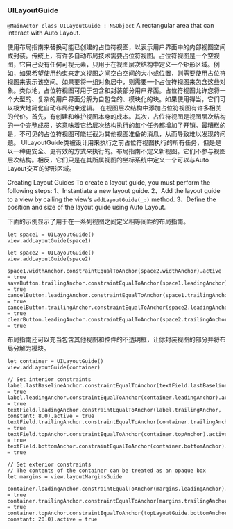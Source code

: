 ### UILayoutGuide

`@MainActor class UILayoutGuide : NSObject` 
A rectangular area that can interact with Auto Layout.


使用布局指南来替换可能已创建的占位符视图，以表示用户界面中的内部视图空间或封装。传统上，有许多自动布局技术需要占位符视图。占位符视图是一个空视图，它自己没有任何可视元素，只用于在视图层次结构中定义一个矩形区域。例如，如果希望使用约束来定义视图之间空白空间的大小或位置，则需要使用占位符视图来表示该空间。如果要将一组对象居中，则需要一个占位符视图来包含这些对象。类似地，占位符视图可用于包含和封装部分用户界面。占位符视图允许您将一个大型的、复杂的用户界面分解为自包含的、模块化的块。如果使用得当，它们可以极大地简化自动布局约束逻辑。
在视图层次结构中添加占位符视图有许多相关的代价。首先，有创建和维护视图本身的成本。其次，占位符视图是视图层次结构的一个完整成员，这意味着它给层次结构执行的每个任务都增加了开销。最糟糕的是，不可见的占位符视图可能拦截为其他视图准备的消息，从而导致难以发现的问题。
UILayoutGuide类被设计用来执行之前占位符视图执行的所有任务，但是是以一种更安全、更有效的方式来执行的。布局指南不定义新视图。它们不参与视图层次结构。相反，它们只是在其所属视图的坐标系统中定义一个可以与Auto Layout交互的矩形区域。

Creating Layout Guides
To create a layout guide, you must perform the following steps:
1、Instantiate a new layout guide.
2、Add the layout guide to a view by calling the view’s `addLayoutGuide(_:)` method.
3、Define the position and size of the layout guide using Auto Layout.

下面的示例显示了用于在一系列视图之间定义相等间距的布局指南。
```
let space1 = UILayoutGuide()
view.addLayoutGuide(space1)
 
let space2 = UILayoutGuide()
view.addLayoutGuide(space2)
 
space1.widthAnchor.constraintEqualToAnchor(space2.widthAnchor).active = true
saveButton.trailingAnchor.constraintEqualToAnchor(space1.leadingAnchor).active = true
cancelButton.leadingAnchor.constraintEqualToAnchor(space1.trailingAnchor).active = true
cancelButton.trailingAnchor.constraintEqualToAnchor(space2.leadingAnchor).active = true
clearButton.leadingAnchor.constraintEqualToAnchor(space2.trailingAnchor).active = true
```


布局指南还可以充当包含其他视图和控件的不透明框，让你封装视图的部分并将布局分解为模块。
```
let container = UILayoutGuide()
view.addLayoutGuide(container)
 
// Set interior constraints
label.lastBaselineAnchor.constraintEqualToAnchor(textField.lastBaselineAnchor).active = true
label.leadingAnchor.constraintEqualToAnchor(container.leadingAnchor).active = true
textField.leadingAnchor.constraintEqualToAnchor(label.trailingAnchor, constant: 8.0).active = true
textField.trailingAnchor.constraintEqualToAnchor(container.trailingAnchor).active = true
textField.topAnchor.constraintEqualToAnchor(container.topAnchor).active = true
textField.bottomAnchor.constraintEqualToAnchor(container.bottomAnchor).active = true
 
// Set exterior constraints
// The contents of the container can be treated as an opaque box
let margins = view.layoutMarginsGuide
 
container.leadingAnchor.constraintEqualToAnchor(margins.leadingAnchor).active = true
container.trailingAnchor.constraintEqualToAnchor(margins.trailingAnchor).active = true
container.topAnchor.constraintEqualToAnchor(topLayoutGuide.bottomAnchor, constant: 20.0).active = true
```
